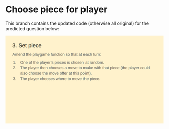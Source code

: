 # Choose piece for player

This branch contains the updated code (otherwise all original) for the predicted question below:

![](https://github.com/LeoTovell/Dastan/blob/res/res/q3.png?raw=true)
